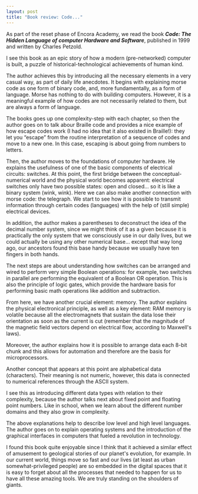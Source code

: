```yaml
---
layout: post
title: "Book review: Code..."
---
```


As part of the reset phase of Encora Academy, we read the book ***Code: The Hidden Language of computer Hardware and Software***, published in 1999 and written by Charles Petzold.

I see this book as an epic story of how a modern (pre-networked) computer is built, a puzzle of historical-technological achievements of human kind.

The author achieves this by introducing all the necessary elements in a very casual way, as part of daily life anecdotes. It begins with explaining morse code as one form of binary code, and, more fundamentally, as a form of language. Morse has nothing to do with building computers. However, it is a meaningful example of how codes are not necessarily related to them, but are always a form of language.

The books goes up one complexity-step with each chapter, so then the author goes on to talk abour Braille code and provides a nice example of how escape codes work (I had no idea that it also existed in Braille!): they let you “escape” from the routine interpretation of a sequence of codes and move to a new one. In this case, escaping is about going from numbers to letters. 

Then, the author moves to the foundations of computer hardware. He explains the usefulness of one of the basic components of electrical circuits: switches. At this point, the first bridge between the conceptual-numerical world and the physical world becomes apparent: electrical switches only have two possible states: open and closed... so it is like a binary system (wink, wink). Here we can also make another connection with morse code: the telegraph. We start to see how it is possible to transmit information through certain codes (languages) with the help of (still simple) electrical devices.

In addition, the author makes a parentheses to deconstruct the idea of the decimal number system, since we might think of it as a given because it is practically the only system that we consciously use in our daily lives, but we could actually be using any other numerical base... except that way long ago, our ancestors found this base handy because we usually have ten fingers in both hands. 

The next steps are about understanding how switches can be arranged and wired to perform very simple Boolean operations: for example, two switches in parallel are performing the equivalent of a Boolean OR operation. This is also the principle of logic gates, which provide the hardware basis for performing basic math operations like addition and subtraction. 

From here, we have another crucial element: memory. The author explains the physical electronical principle, as well as a key element: RAM memory is volatile because all the electromagnets that sustain the data lose their orientation as soon as the current is cut (remember that the magnitude of the magnetic field vectors depend on electrical flow, according to Maxwell's laws). 

Moreover, the author explains how it is possible to arrange data each 8-bit chunk and this allows for automation and therefore are the basis for microprocessors.

Another concept that appears at this point are alphabetical data (characters). Their meaning is not numeric, however, this data is connected to numerical references through the ASCII system. 

I see this as introducing different data types with relation to their complexity, because the author talks next about fixed point and floating point numbers. Like in school, when we learn about the different number domains and they also grow in complexity.

The above explanations help to describe low level and high level languages. The author goes on to explain operating systems and the introduction of the graphical interfaces in computers that fueled a revolution in technology. 

I found this book quite enjoyable since I think that it achieved a similar effect of amusement to geological stories of our planet's evolution, for example. In our current world, things move so fast and our lives (at least as urban somewhat-privileged people) are so embedded in the digital spaces that it is easy to forget about all the processes that needed to happen for us to have all these amazing tools. We are truly standing on the shoulders of giants.
